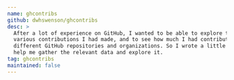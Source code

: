 ```yaml
---
name: ghcontribs
github: dwhswenson/ghcontribs
desc: >
  After a lot of experience on GitHub, I wanted to be able to explore the
  various contributions I had made, and to see how much I had contributed to
  different GitHub repositories and organizations. So I wrote a little code to
  help me gather the relevant data and explore it.
tag: ghcontribs
maintained: false
---
```

